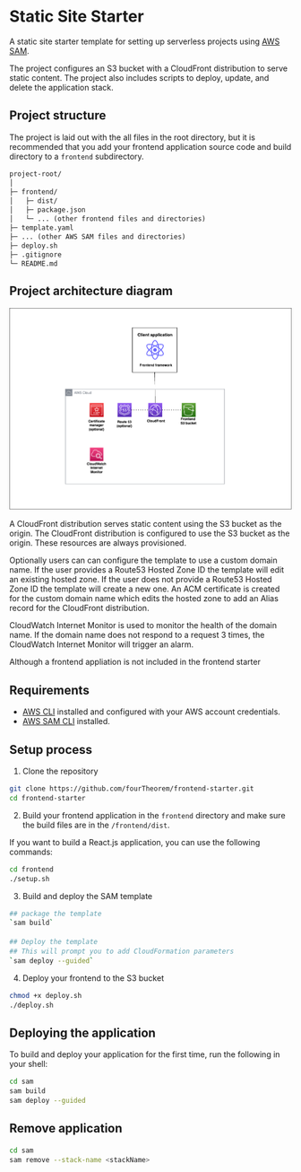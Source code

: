 # Static Site Starter 

A static site starter template for setting up serverless projects using [AWS SAM](https://aws.amazon.com/serverless/sam/).

The project configures an S3 bucket with a CloudFront distribution to serve static content. The project also includes scripts to deploy, update, and delete the application stack. 


## Project structure 
The project is laid out with the all files in the root directory, but it is recommended that you add your frontend application source code and build directory to a `frontend` subdirectory.

```
project-root/
│
├─ frontend/
│   ├─ dist/
│   ├─ package.json
│   └─ ... (other frontend files and directories)
├─ template.yaml
├─ ... (other AWS SAM files and directories)
├─ deploy.sh
├─ .gitignore
└─ README.md
```

## Project architecture diagram 

![Static site starter architecture diagram](architecture-diagram.png)

A CloudFront distribution serves static content using the S3 bucket as the origin. The CloudFront distribution is configured to use the S3 bucket as the origin. These resources are always provisioned. 

Optionally users can can configure the template to use a custom domain name. If the user provides a Route53 Hosted Zone ID the template will edit an existing hosted zone. If the user does not provide a Route53 Hosted Zone ID the template will create a new one. An ACM certificate is created for the custom domain name which edits the hosted zone to add an Alias record for the CloudFront distribution.

CloudWatch Internet Monitor is used to monitor the health of the domain name. If the domain name does not respond to a request 3 times, the CloudWatch Internet Monitor will trigger an alarm. 

Although a frontend appliation is not included in the frontend starter 

## Requirements 

- [AWS CLI](https://aws.amazon.com/cli/) installed and configured with your AWS account credentials.
- [AWS SAM CLI](https://docs.aws.amazon.com/serverless-application-model/latest/developerguide/serverless-sam-cli-install.html) installed.

## Setup process
1. Clone the repository
```bash 
git clone https://github.com/fourTheorem/frontend-starter.git
cd frontend-starter
```

2. Build your frontend application in the `frontend` directory and make sure the build files are in the `/frontend/dist`. 

If you want to build a React.js application, you can use the following commands:
```bash
cd frontend
./setup.sh
```

3. Build and deploy the SAM template
```bash
## package the template
`sam build`

## Deploy the template
## This will prompt you to add CloudFormation parameters
`sam deploy --guided`
```

4. Deploy your frontend to the S3 bucket
```bash
chmod +x deploy.sh
./deploy.sh
```


## Deploying the application

To build and deploy your application for the first time, run the following in your shell:

```bash
cd sam 
sam build
sam deploy --guided
```


## Remove application

```bash
cd sam 
sam remove --stack-name <stackName>
```

